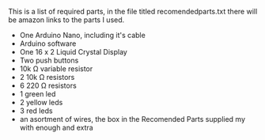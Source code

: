 This is a list of required parts, in the file titled recomendedparts.txt there will be amazon links to the parts I used.

 - One Arduino Nano, including it's cable
 - Arduino software
 - One 16 x 2 Liquid Crystal Display
 - Two push buttons
 - 10k Ω variable resistor
 - 2 10k Ω resistors
 - 6 220 Ω resistors
 - 1 green led
 - 2 yellow leds
 - 3 red leds
 - an asortment of wires, the box in the Recomended Parts supplied my with enough and extra
